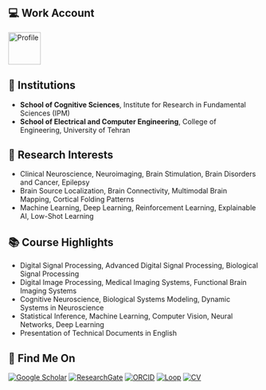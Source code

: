 ## 💻 Work Account  
<a href="https://github.com/smsadjadi-veca">
    <img src=https://github.com/user-attachments/assets/0c731e2f-2cfc-4e85-86dd-599db170780e alt="Profile" height="65">
</a>

## 🏢 Institutions  
- **School of Cognitive Sciences**, Institute for Research in Fundamental Sciences (IPM)  
- **School of Electrical and Computer Engineering**, College of Engineering, University of Tehran  

## 🔬 Research Interests  
- Clinical Neuroscience, Neuroimaging, Brain Stimulation, Brain Disorders and Cancer, Epilepsy  
- Brain Source Localization, Brain Connectivity, Multimodal Brain Mapping, Cortical Folding Patterns  
- Machine Learning, Deep Learning, Reinforcement Learning, Explainable AI, Low-Shot Learning  

## 📚 Course Highlights  
- Digital Signal Processing, Advanced Digital Signal Processing, Biological Signal Processing  
- Digital Image Processing, Medical Imaging Systems, Functional Brain Imaging Systems  
- Cognitive Neuroscience, Biological Systems Modeling, Dynamic Systems in Neuroscience  
- Statistical Inference, Machine Learning, Computer Vision, Neural Networks, Deep Learning  
- Presentation of Technical Documents in English  

## 🔗 Find Me On  
[![Google Scholar](https://img.shields.io/badge/Google_Scholar-4285F4?style=for-the-badge&logo=googlescholar&logoColor=white)](https://scholar.google.com/citations?user=Eaz5eDQAAAAJ&hl=en&oi=ao)
[![ResearchGate](https://img.shields.io/badge/ResearchGate-00CCBB?style=for-the-badge&logo=ResearchGate&logoColor=white)](https://www.researchgate.net/profile/Seyyed-Mostafa-Sadjadi)
[![ORCID](https://img.shields.io/badge/ORCID-A6CE39?style=for-the-badge&logo=orcid&logoColor=white)](https://orcid.org/0000-0001-7579-2434)
[![Loop](https://img.shields.io/badge/Loop-F26722?style=for-the-badge)](https://loop.frontiersin.org/people/1290643/overview)
[![CV](https://img.shields.io/badge/CV-0A66C2?style=for-the-badge&logo=googledrive&logoColor=white)](https://drive.google.com/file/d/1F2ANtLHzXYIfMHvbaP5GpYGp0-4II0Rd/view)
